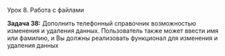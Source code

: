 Урок 8. Работа с файлами

<b>Задача 38:</b> Дополнить телефонный справочник возможностью изменения и удаления данных. Пользователь также может ввести имя или фамилию, и Вы должны реализовать функционал для изменения и удаления данных